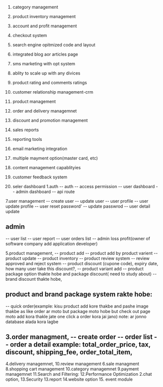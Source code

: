 <!-- important feature:  -->

1. category management
2. product inventory management
3. account and profit management
4. checkout system
5. search engine opitmized code and layout
6. integrated blog aor articles page
7. sms marketing with opt system
8. ablity to scale up with any divices
9. product rating and comments ratings
10. customer relationship management-crm
11. product management
12. order and delivery managemnet
13. discount and promotion management
14. sales reports
15. reporting tools
16. email marketing integration
17. multiple mayment option(master card, etc)
18. content management capablityies
19. customer feedback system

20. seler dashboard
    1.auth
    -- auth
    -- access permission
    -- user dashboard
    -- admin dashboard
    -- api route

7.user management
-- create user
-- update user
-- user profile
-- user update profile
-- user reset password'
-- update passwrod
-- user detail update

<!-- ## vendor
 -- vendor can create category, brand, product add but approve korbe admin
 -- report of vendor, loss profit, vendor can be own order handle -->

## admin

-- user list
-- user report
-- user orders list
-- admin loss profit(owner of software company add application developer)

5.product management,
-- product add
-- product add by product varient
-- product update
-- product inventory
-- product review system
-- review approved and reject system
-- product discount (cupone code), expiry date, how many user take this discount?,
-- product variant add
-- product package option thakte hobe and package discount( need to study about)
-- brand discount thakte hobe,

## product and brand package system rakte hobe:

-- quick order(example: kisu product add kore thakbe and pashe image thakbe as like order ar moto but package moto hobe but check out page moto add kora thakle jate one click a order kora jai jano) note: ar jonno database alada kora lagbe

3.order managment,
-- create order
-- order list
-- order a detail example: total_order_price, tax, discount, shipping_fee, order_total_item,
--
4.delivery managemnet,
10.review management
6.sale managment
8.shopping cart management
10.category managemnet
9.payment managemnet
11.Search and Filtering:
12.Performance Optimization
2.chat option,
13.Security
13.report
14.website option
15. event module
